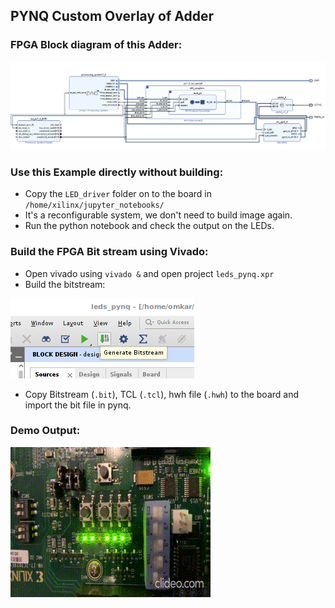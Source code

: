 ## PYNQ Custom Overlay of Adder

### FPGA Block diagram of this Adder:

![](../../assets/2021-10-18-22-30-58.png)


### Use this Example directly without building:

- Copy the `LED_driver` folder on to the board in `/home/xilinx/jupyter_notebooks/`
- It's a reconfigurable system, we don't need to build image again.
- Run the python notebook and check the output on the LEDs.

### Build the FPGA Bit stream using Vivado:

- Open vivado using `vivado &` and open project `leds_pynq.xpr`
- Build the bitstream:

![](../../assets/2021-10-18-23-05-28.png)

- Copy Bitstream (`.bit`), TCL (`.tcl`), hwh file (`.hwh`) to the board and import the bit file in pynq.


### Demo Output:

![](../../assets/demo.gif)